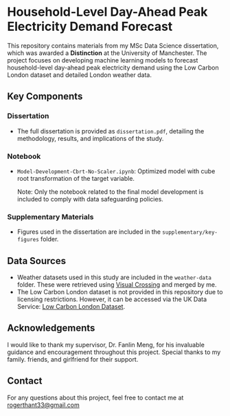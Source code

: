 # **Household-Level Day-Ahead Peak Electricity Demand Forecast**

This repository contains materials from my MSc Data Science dissertation, which was awarded a **Distinction** at the University of Manchester. The project focuses on developing machine learning models to forecast household-level day-ahead peak electricity demand using the Low Carbon London dataset and detailed London weather data.

## **Key Components**
### **Dissertation**
- The full dissertation is provided as `dissertation.pdf`, detailing the methodology, results, and implications of the study.

### **Notebook**
- `Model-Development-Cbrt-No-Scaler.ipynb`: Optimized model with cube root transformation of the target variable. <br>

  Note: Only the notebook related to the final model development is included to comply with data safeguarding policies.

### **Supplementary Materials**
- Figures used in the dissertation are included in the `supplementary/key-figures` folder.

## **Data Sources**
- Weather datasets used in this study are included in the `weather-data` folder. These were retrieved using [Visual Crossing](https://www.visualcrossing.com/weather/weather-data-services) and merged by me.
- The Low Carbon London dataset is not provided in this repository due to licensing restrictions. However, it can be accessed via the UK Data Service:  [Low Carbon London Dataset](https://beta.ukdataservice.ac.uk/datacatalogue/studies/study?id=7857).

## **Acknowledgements**
I would like to thank my supervisor, Dr. Fanlin Meng, for his invaluable guidance and encouragement throughout this project. Special thanks to my family. friends, and girlfriend for their support.

## **Contact**
For any questions about this project, feel free to contact me at rogerthant33@gmail.com
